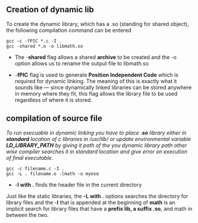 ## Creation of dynamic lib

To create the dynamic library, which has a .so (standing for shared object), the following compilation command can be entered

```
gcc -c -fPIC *.c -I .
gcc -shared *.o -o libmath.so
```

* The -**shared** flag allows a shared **archive** to be created and the -o option allows us to rename the output file to libmath.so

* -**fPIC** flag is used to generate **Position Independent Code** which is required for dynamic linking. The meaning of this is exactly what it sounds like — since dynamically linked libraries can be stored anywhere in memory where they fit, this flag allows the library file to be used regardless of where it is stored.

## compilation of source file

*To run execuable in dynamic linking you have to place .**so** library either in **standard** location of c libraries in /usr/lib/ or update environmental variable **LD_LIBRARY_PATH** by giving it path of the you dynamic library path other wise compiler searches it in standard location and give error on execution of final executable*.

```
gcc -c filename.c -I .
gcc -L . filename.o -lmath -o myexe
```

- -**I with .** finds the header file in the current directory 

Just like the static libraries, the **-L with .** options searches the directory for library files and the -**l** that is appended at the beginning of **math** is an implicit search for library files that have a **prefix lib, a suffix .so**, and math in between the two.


